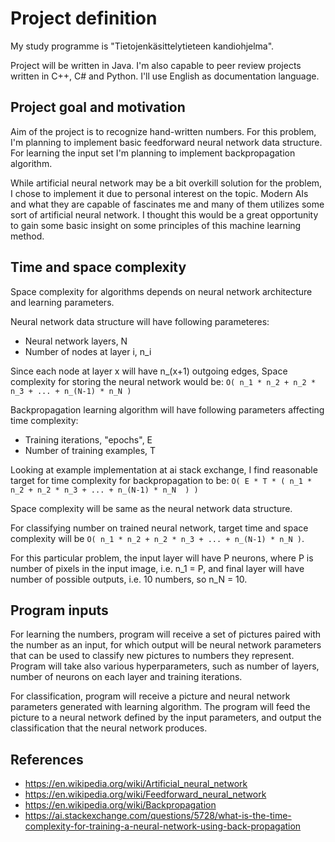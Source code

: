 # Project definition

My study programme is "Tietojenkäsittelytieteen kandiohjelma".

Project will be written in Java. I'm also capable to peer review projects written in C++, C# and Python. I'll use English as documentation language.

## Project goal and motivation

Aim of the project is to recognize hand-written numbers. For this problem, I'm planning to implement basic feedforward neural network data structure. For learning the input set I'm planning to implement backpropagation algorithm.

While artificial neural network may be a bit overkill solution for the problem, I chose to implement it due to personal interest on the topic. Modern AIs and what they are capable of fascinates me and many of them utilizes some sort of artificial neural network. I thought this would be a great opportunity to gain some basic insight on  some principles of this machine learning method.

## Time and space complexity

Space complexity for algorithms depends on neural network architecture and learning parameters. 

Neural network data structure will have following parameteres:
- Neural network layers, N
- Number of nodes at layer i, n_i

Since each node at layer x will have n_(x+1) outgoing edges, Space complexity for storing the neural network would be: `O( n_1 * n_2 + n_2 * n_3 + ... + n_(N-1) * n_N )`

Backpropagation learning algorithm will have following parameters affecting time complexity:
 - Training iterations, "epochs", E
 - Number of training examples, T
 
Looking at example implementation at ai stack exchange, I find reasonable target for time complexity for backpropagation to be: `O( E * T * ( n_1 * n_2 + n_2 * n_3 + ... + n_(N-1) * n_N  ) )`

Space complexity will be same as the neural network data structure.

For classifying number on trained neural network, target time and space complexity will be `O( n_1 * n_2 + n_2 * n_3 + ... + n_(N-1) * n_N )`.

For this particular problem, the input layer will have P neurons, where P is number of pixels in the input image, i.e. n_1 = P, and final layer will have number of possible outputs, i.e. 10 numbers, so n_N = 10.

## Program inputs

For learning the numbers, program will receive a set of pictures paired with the number as an input, for which output will be neural network parameters that can be used to classify new pictures to numbers they represent. Program will take also various hyperparameters, such as number of layers, number of neurons on each layer and training iterations.

For classification, program will receive a picture and neural network parameters generated with learning algorithm. The program will feed the picture to a neural network defined by the input parameters, and output the classification that the neural network produces. 

## References
 - https://en.wikipedia.org/wiki/Artificial_neural_network
 - https://en.wikipedia.org/wiki/Feedforward_neural_network
 - https://en.wikipedia.org/wiki/Backpropagation
 - https://ai.stackexchange.com/questions/5728/what-is-the-time-complexity-for-training-a-neural-network-using-back-propagation